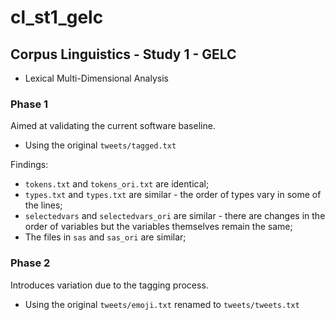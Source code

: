 # cl_st1_gelc

## Corpus Linguistics - Study 1 - GELC

- Lexical Multi-Dimensional Analysis

### Phase 1

Aimed at validating the current software baseline.

- Using the original `tweets/tagged.txt`

Findings:

- `tokens.txt` and `tokens_ori.txt` are identical;
- `types.txt` and `types.txt` are similar - the order of types vary in some of the lines;
- `selectedvars` and `selectedvars_ori` are similar - there are changes in the order of variables but the variables themselves remain the same;
- The files in `sas` and `sas_ori` are similar;

### Phase 2

Introduces variation due to the tagging process.

- Using the original `tweets/emoji.txt` renamed to `tweets/tweets.txt`
